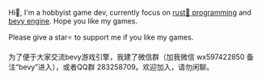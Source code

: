 Hi👋, I'm a hobbyist game dev, currently focus on [rust🦀 programming](https://github.com/rust-lang/rust) and [bevy engine](https://github.com/bevyengine/bevy). Hope you like my games.

Please give a star⭐ to support me if you like my games.

为了便于大家交流bevy游戏引擎，我建了微信群（加我微信 wx597422850 备注“bevy”进入），或者QQ群 283258709。欢迎加入，请勿闲聊。